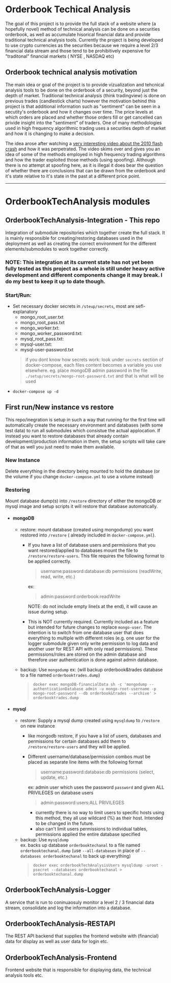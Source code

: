 # Orderbook Techical Analysis

The goal of this project is to provide the full stack of a website where (a hopefully novel) method of technical analysis can be done on a securities orderbook, as well as accumulate hisorical financial data and provide traditional technical analysis tools.
Currently the project is being developed to use crypto currencies as the securities because we require a level 2/3 financial data stream and those tend to be prohibitively expensive for "traditonal" financial markets ( NYSE , NASDAQ etc)

## Orderbook technical analysis motivation
The main idea or goal of the project is to provide vizualization and tehcnical analysis tools to be done on the orderbook of a security, beyond just the depth of market.  Traditional technical analysis (think tradingview) is done on previous trades (candlestick charts) however the motivation behind this project is that additional information such as "sentiment" can be seen in a secutity's orderbook and how it changes over time.  The price levels at which orders are placed and whether those orders fill or get cancelled can privide insight into the "sentiment" of traders. One of many methodologies used in high frequency algorithmic trading uses a securities depth of market and how it is changing to make a decision.

The idea arose after watching a [very interesting video about the 2010 flash crash](https://www.youtube.com/watch?v=_ZDEWVJan0s) and how it was perpetrated. The video skims over and gives you an idea of some of the methods employed in high frequency trading algorithms and how the trader exploited those methods (using spoofing).  Although there is no attempt at spoofing here, as it is illegal it does bear the question of whether there are conclusions that can be drawn from the orderbook and it's state relative to it's state in the past at a different price point.

---
# OrderbookTechAnalysis modules
## OrderbookTechAnalysis-Integration  -  This repo 
Integration of submodule repositories which together create the full stack.  It is mainly responsible for creating/restoring databases used in the deployment as well as creating the correct environment for the different elements/submodules to work together correctly.  
### NOTE: This integration at its current state has not yet been fully tested as this project as a whole is still under heavy active development and different components change it may break.  I do my best to keep it up to date though.
### Start/Run: 
  - Set necessary docker secrets in `/steup/secrets`, most are sefl-explanatory
    - mongo_root_user.txt  
    - mongo_root_pass.txt  
    - mongo_worker.txt: 
    - mongo_worker_password.txt: 
    - mysql_root_pass.txt: 
    - mysql-user.txt: 
    - mysql-user-password.txt
    > if you dont know how secrets work: look under `secrets` section of docker-compose, each files content becomes a variable you use elsewhere. eg. place mongoDB admin password in the file `./setup/secrets/mongo-root-password.txt` and that is what will be used
  -  `docker-compose up -d`   


## First run/New instance vs restore
This repo/inegration is setup in such a way that running for the first time will automatically create the necessary environment and databases (with some test data) to run all submodules which consistue the actual applocation.  If instead you want to restore databases that already contain development/production information in them, the setup scripts will take care of that as well you just need to make them available.  
### New Instance
Delete everything in the directory being mounted to hold the database (or the volume if you change `docker-compose.yml` to use a volume instead)
### Restoring  
Mount database dump(s) into `/restore` directory of either the mongoDB or mysql image and setup scripts it will restore that database automatically.
  - #### mongoDB
    - restore: mount database (created using mongodump) you want restored into `/restore` ( already included in `docker-compose.yml`).
      - If you have a list of database users and permissions that you want restored/applied to databases mount the file to `/restore/restore-users`.  This file requires the following format to be applied correctly.  
          > username:password:database:db permissions (readWrite, read, write, etc.)   

          ex:    

          > admin:password:orderbook:readWrite  
        
          NOTE: do not include empty line(s at the end), it will cause an issue during setup.
      - This is NOT currently required.  Currently included as a feature but intended for future changes to replace `mongo-user`.  The intention is to switch from one database user that does everything to multiple with different roles (e.g. one user for the logger submodule given only write permission to log data and another user for REST API with only read permissions). These permissions/roles are stored on the admin database and therefore user authentication is done against admin database.
  
    - backup: Use `mongodump`
      ex: (will backup orderbook&trades database to a file named `orderbooktrades.dump`)
      > `docker exec mongoDB-financialData sh -c 'mongodump --authenticationDatabase admin -u mongo-root-username -p mongo-root-password --db orderbook&trades --archive' > orderbooktrades.dump`


  - #### mysql  
    - restore: Supply a mysql dump created using `mysqldump` to `/restore` on new instance
      - like mongodb restore, if you have a list of users, databases and permissions for certain databases add them to `/restore/restore-users` and they will be applied.  
      - Different username/database/permission combos must be placed as separate line items with the following format  
          > username:password:database:db permissions (select, update, etc.)   

        ex: admin user which uses the password `password` and given ALL PRIVILEGES on database users  

          > admin:password:users:ALL PRIVILEGES  

           - currently there is no way to limit users to specific hosts using this method, they all use wildcard (%) as their host. Intended to be changed in the future.
           - also can't limit users permissions to individual tables, permissions applied the entire database specified
    - backup: Use `mysqldump`   
      ex. backs up database `orderbooktechanal` to a file named `orderbooktechanal.dump` (use `--all-databases` in place of `--databases orderbooktechanal` to back up everything)
      >  `docker exec orderbookTechAnalysisUsers mysqldump -uroot -psecret --databases orderbooktechanal > orderbooktechanal.dump` 



## OrderbookTechAnalysis-Logger
A service that is run to coninuaosuly monitor a level 2 / 3 financial data stream, consolidate and log the information into a database.

## OrderbookTechAnalysis-RESTAPI
The REST API backend that supplies the frontend website with (financial) data for display as well as user data for login etc.

## OrderbookTechAnalysis-Frontend
Frontend website that is responsible for displaying data, the technical analysis tools etc.